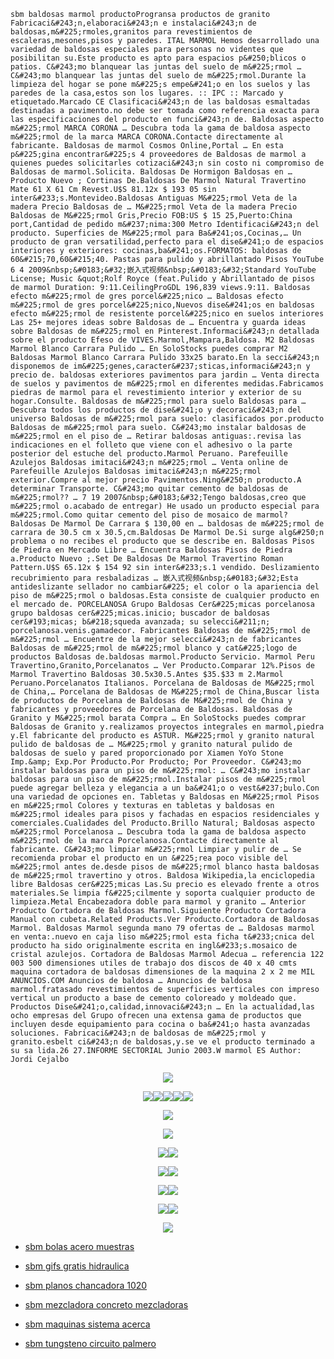 
```
sbm baldosas marmol productoProgransa productos de granito Fabricaci&#243;n,elaboraci&#243;n e instalaci&#243;n de baldosas,m&#225;rmoles,granitos para revestimientos de escaleras,mesones,pisos y paredes. ITAL MARMOL Hemos desarrollado una variedad de baldosas especiales para personas no videntes que posibilitan su.Este producto es apto para espacios p&#250;blicos o patios. C&#243;mo blanquear las juntas del suelo de m&#225;rmol … C&#243;mo blanquear las juntas del suelo de m&#225;rmol.Durante la limpieza del hogar se pone m&#225;s empe&#241;o en los suelos y las paredes de la casa,estos son los lugares. :: IPC :: Marcado y etiquetado.Marcado CE Clasificaci&#243;n de las baldosas esmaltadas destinadas a pavimento.no debe ser tomada como referencia exacta para las especificaciones del producto en funci&#243;n de. Baldosas aspecto m&#225;rmol MARCA CORONA … Descubra toda la gama de baldosa aspecto m&#225;rmol de la marca MARCA CORONA.Contacte directamente al fabricante. Baldosas de marmol Cosmos Online,Portal … En esta p&#225;gina encontrar&#225;s 4 proveedores de Baldosas de marmol a quienes puedes solicitarles cotizaci&#243;n sin costo ni compromiso de Baldosas de marmol.Solicita. Baldosas De Hormigon Baldosas en … Producto Nuevo ; Cortinas De.Baldosas De Marmol Natural Travertino Mate 61 X 61 Cm Revest.U$S 81.12x $ 193 05 sin inter&#233;s.Montevideo.Baldosas Antiguas M&#225;rmol Veta de la madera Precio Baldosas de … M&#225;rmol Veta de la madera Precio Baldosas de M&#225;rmol Gris,Precio FOB:US $ 15 25,Puerto:China port,Cantidad de pedido m&#237;nima:300 Metro Identificaci&#243;n del producto. Superficies de M&#225;rmol para Ba&#241;os,Cocinas,… Un producto de gran versatilidad,perfecto para el dise&#241;o de espacios interiores y exteriores: cocinas,ba&#241;os.FORMATOS: baldosas de 60&#215;70,60&#215;40. Pastas para pulido y abrillantado Pisos YouTube 6 4 2009&nbsp;&#0183;&#32;嵌入式视频&nbsp;&#0183;&#32;Standard YouTube License; Music &quot;Rolf Royce (feat.Pulido y Abrillantado de pisos de marmol Duration: 9:11.CeilingProGDL 196,839 views.9:11. Baldosas efecto m&#225;rmol de gres porcel&#225;nico … Baldosas efecto m&#225;rmol de gres porcel&#225;nico,Nuevos dise&#241;os en baldosas efecto m&#225;rmol de resistente porcel&#225;nico en suelos interiores Las 25+ mejores ideas sobre Baldosas de … Encuentra y guarda ideas sobre Baldosas de m&#225;rmol en Pinterest.Informaci&#243;n detallada sobre el producto Efeso de VIVES.Marmol,Mampara,Baldosa. M2 Baldosas Marmol Blanco Carrara Pulido … En SoloStocks puedes comprar M2 Baldosas Marmol Blanco Carrara Pulido 33x25 barato.En la secci&#243;n disponemos de im&#225;genes,caracter&#237;sticas,informaci&#243;n y precio de. baldosas exteriores pavimentos para jardin … Venta directa de suelos y pavimentos de m&#225;rmol en diferentes medidas.Fabricamos piedras de marmol para el revestimiento interior y exterior de su hogar.Consulte. Baldosas de m&#225;rmol para suelo Baldosas para … Descubra todos los productos de dise&#241;o y decoraci&#243;n del universo Baldosas de m&#225;rmol para suelo: clasificados por.producto Baldosas de m&#225;rmol para suelo. C&#243;mo instalar baldosas de m&#225;rmol en el piso de … Retirar baldosas antiguas:.revisa las indicaciones en el folleto que viene con el adhesivo o la parte posterior del estuche del producto.Marmol Peruano. Parefeuille Azulejos Baldosas imitaci&#243;n m&#225;rmol … Venta online de Parefeuille Azulejos Baldosas imitaci&#243;n m&#225;rmol exterior.Compre al mejor precio Pavimentos.Ning&#250;n producto.A determinar Transporte. C&#243;mo quitar cemento de baldosas de m&#225;rmol?? … 7 19 2007&nbsp;&#0183;&#32;Tengo baldosas,creo que m&#225;rmol o.acabado de entregar) He usado un producto especial para m&#225;rmol.Como quitar cemento del piso de mosaico de marmol? Baldosas De Marmol De Carrara $ 130,00 en … baldosas de m&#225;rmol de carrara de 30.5 cm x 30.5,cm.Baldosas De Marmol De.Si surge alg&#250;n problema o no recibes el producto que se describe en. Baldosas Pisos de Piedra en Mercado Libre … Encuentra Baldosas Pisos de Piedra a.Producto Nuevo ;.Set De Baldosas De Marmol Travertino Roman Pattern.U$S 65.12x $ 154 92 sin inter&#233;s.1 vendido. Deslizamiento recubrimiento para resbaladizas … 嵌入式视频&nbsp;&#0183;&#32;Esta antideslizante sellador no cambiar&#225; el color o la apariencia del piso de m&#225;rmol o baldosas.Esta consiste de cualquier producto en el mercado de. PORCELANOSA Grupo Baldosas Cer&#225;micas porcelanosa grupo baldosas cer&#225;micas.inicio; buscador de baldosas cer&#193;micas; b&#218;squeda avanzada; su selecci&#211;n; porcelanosa.venis.gamadecor. Fabricantes Baldosas de m&#225;rmol de m&#225;rmol … Encuentre de la mejor selecci&#243;n de fabricantes Baldosas de m&#225;rmol de m&#225;rmol blanco y cat&#225;logo de productos Baldosas de.baldosas marmol.Producto Servicio. Marmol Peru Travertino,Granito,Porcelanatos … Ver Producto.Comparar 12%.Pisos de Marmol Travertino Baldosas 30.5x30.5.Antes $35.$33 m 2.Marmol Peruano.Porcelanatos Italianos. Porcelana de Baldosas de M&#225;rmol de China,… Porcelana de Baldosas de M&#225;rmol de China,Buscar lista de productos de Porcelana de Baldosas de M&#225;rmol de China y fabricantes y proveedores de Porcelana de Baldosas. Baldosas de Granito y M&#225;rmol barata Compra … En SoloStocks puedes comprar Baldosas de Granito y.realizamos proyectos integrales en marmol,piedra y.El fabricante del producto es ASTUR. M&#225;rmol y granito natural pulido de baldosas de … M&#225;rmol y granito natural pulido de baldosas de suelo y pared proporcionado por Xiamen YoYo Stone Imp.&amp; Exp.Por Producto.Por Producto; Por Proveedor. C&#243;mo instalar baldosas para un piso de m&#225;rmol: … C&#243;mo instalar baldosas para un piso de m&#225;rmol.Instalar pisos de m&#225;rmol puede agregar belleza y elegancia a un ba&#241;o o vest&#237;bulo.Con una variedad de opciones en. Tabletas y Baldosas en M&#225;rmol Pisos en m&#225;rmol Colores y texturas en tabletas y baldosas en m&#225;rmol ideales para pisos y fachadas en espacios residenciales y comerciales.Cualidades del Producto.Brillo Natural; Baldosas aspecto m&#225;rmol Porcelanosa … Descubra toda la gama de baldosa aspecto m&#225;rmol de la marca Porcelanosa.Contacte directamente al fabricante. C&#243;mo limpiar m&#225;rmol Limpiar y pulir de … Se recomienda probar el producto en un &#225;rea poco visible del m&#225;rmol antes de.desde pisos de m&#225;rmol blanco hasta baldosas de m&#225;rmol travertino y otros. Baldosa Wikipedia,la enciclopedia libre Baldosas cer&#225;micas Las.Su precio es elevado frente a otros materiales.Se limpia f&#225;cilmente y soporta cualquier producto de limpieza.Metal Encabezadora doble para marmol y granito … Anterior Producto Cortadora de Baldosas Marmol.Siguiente Producto Cortadora Manual con cubeta.Related Products.Ver Producto.Cortadora de Baldosas Marmol. Baldosas Marmol segunda mano 79 ofertas de … Baldosas marmol en venta:.nuevo en caja liso m&#225;rmol esta ficha t&#233;cnica del producto ha sido originalmente escrita en ingl&#233;s.mosaico de cristal azulejos. Cortadora de Baldosas Marmol Adecua … referencia 122 003 500 dimensiones utiles de trabajo dos discos de 40 x 40 cmts maquina cortadora de baldosas dimensiones de la maquina 2 x 2 me MIL ANUNCIOS.COM Anuncios de baldosa … Anuncios de baldosa marmol.fratasado revestimientos de superficies verticales con impreso vertical un producto a base de cemento coloreado y moldeado que. Productos Dise&#241;o,calidad,innovaci&#243;n … En la actualidad,las ocho empresas del Grupo ofrecen una extensa gama de productos que incluyen desde equipamiento para cocina o ba&#241;o hasta avanzadas soluciones. Fabricaci&#243;n de baldosas de m&#225;rmol y granito.esbelt ci&#243;n de baldosas,y.se ve el producto terminado a su sa lida.26 27.INFORME SECTORIAL Junio 2003.W marmol ES Author: Jordi Cejalbo 
```

<div align="center">

<a href="https://es-crusher.shibang-china.com/github&k=sbm+baldosas+marmol+producto"><img src="https://static.shibang-china.com/es/crusher/logo.jpg"></a>

<a href="https://es-crusher.shibang-china.com/github&k=sbm+baldosas+marmol+producto"><img src="https://static.shibang-china.com/es/crusher/index.jpg"></a><a href="https://es-crusher.shibang-china.com/material.htmlgithub&k=sbm+baldosas+marmol+producto"><img src="https://static.shibang-china.com/es/crusher/material.jpg"></a><a href="https://es-crusher.shibang-china.com/application.htmlgithub&k=sbm+baldosas+marmol+producto"><img src="https://static.shibang-china.com/es/crusher/application.jpg"></a><a href="https://es-crusher.shibang-china.com/aboutus.htmlgithub&k=sbm+baldosas+marmol+producto"><img src="https://static.shibang-china.com/es/crusher/aboutus.jpg"></a><a href="https://es-crusher.shibang-china.com/contact.htmlgithub&k=sbm+baldosas+marmol+producto"><img src="https://static.shibang-china.com/es/crusher/contact.jpg"></a>

<a href="https://es-crusher.shibang-china.com/github&k=sbm+baldosas+marmol+producto"><img src="https://static.shibang-china.com/es/crusher/banner.jpg"></a>

<a href="https://swt.shibang-china.com/github&k=sbm+baldosas+marmol+producto"><img src="https://static.shibang-china.com/es/crusher/text.jpg"></a>

<a href="https://swt.shibang-china.com/github&k=sbm+baldosas+marmol+producto"><img src="https://static.shibang-china.com/es/crusher/chat.jpg"></a><a href="https://es-crusher.shibang-china.com/contact.htmlgithub&k=sbm+baldosas+marmol+producto"><img src="https://static.shibang-china.com/es/crusher/message.jpg"></a>

<a href="https://es-crusher.shibang-china.com/products/pe.htmlgithub&k=sbm+baldosas+marmol+producto"><img src="https://static.shibang-china.com/es/crusher/pe.jpg"></a><a href="https://es-crusher.shibang-china.com/products/pf.htmlgithub&k=sbm+baldosas+marmol+producto"><img src="https://static.shibang-china.com/es/crusher/pf.jpg"></a>

<a href="https://es-crusher.shibang-china.com/products/hpt.htmlgithub&k=sbm+baldosas+marmol+producto"><img src="https://static.shibang-china.com/es/crusher/hpt.jpg"></a><a href="https://es-crusher.shibang-china.com/products/vsi.htmlgithub&k=sbm+baldosas+marmol+producto"><img src="https://static.shibang-china.com/es/crusher/vsi.jpg"></a>

<a href="https://es-crusher.shibang-china.com/products/klv.htmlgithub&k=sbm+baldosas+marmol+producto"><img src="https://static.shibang-china.com/es/crusher/klv.jpg"></a><a href="https://es-crusher.shibang-china.com/products/portable.htmlgithub&k=sbm+baldosas+marmol+producto"><img src="https://static.shibang-china.com/es/crusher/portable.jpg"></a>

<a href="https://swt.shibang-china.com/github&k=sbm+baldosas+marmol+producto"><img src="https://static.shibang-china.com/es/crusher/case.jpg"></a>

</div>


* [sbm bolas acero muestras](sbm%20bolas%20acero%20muestras.md)

* [sbm gifs gratis hidraulica](sbm%20gifs%20gratis%20hidraulica.md)

* [sbm planos chancadora 1020](sbm%20planos%20chancadora%201020.md)

* [sbm mezcladora concreto mezcladoras](sbm%20mezcladora%20concreto%20mezcladoras.md)

* [sbm maquinas sistema acerca](sbm%20maquinas%20sistema%20acerca.md)

* [sbm tungsteno circuito palmero](sbm%20tungsteno%20circuito%20palmero.md)
